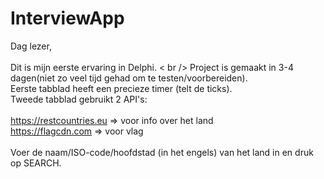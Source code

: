 # InterviewApp

Dag lezer, <br />
<br />
Dit is mijn eerste ervaring in Delphi. < br />
Project is gemaakt in 3-4 dagen(niet zo veel tijd gehad om te testen/voorbereiden). <br />
Eerste tabblad heeft een precieze timer (telt de ticks). <br />
Tweede tabblad gebruikt 2 API's: <br />
<br />
https://restcountries.eu => voor info over het land <br />
https://flagcdn.com => voor vlag <br />
<br />
Voer de naam/ISO-code/hoofdstad (in het engels) van het land in en druk op SEARCH. <br />
